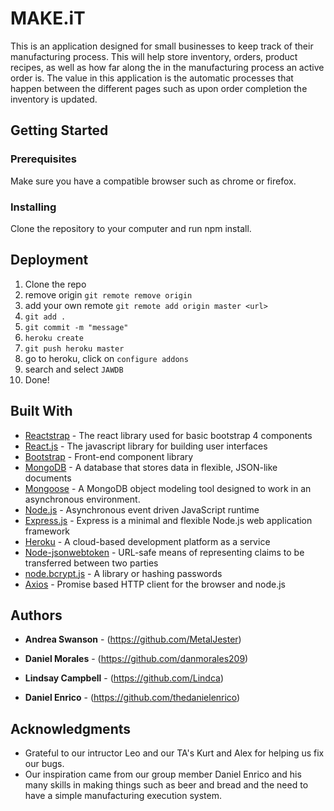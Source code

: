 # MAKE.iT

This is an application designed for small businesses to keep track of their manufacturing process. This will help store inventory, orders, product recipes, as well as how far along the in the manufacturing process an active order is. The value in this application is the automatic processes that happen between the different pages such as upon order completion the inventory is updated.

## Getting Started

### Prerequisites

Make sure you have a compatible browser such as chrome or firefox.

### Installing

Clone the repository to your computer and run npm install.

## Deployment

1. Clone the repo
2. remove origin `git remote remove origin`
3. add your own remote `git remote add origin master <url>`
4. `git add .`
5. `git commit -m "message"`
6. `heroku create`
7. `git push heroku master`
8. go to heroku, click on `configure addons`
9. search and select `JAWDB`
10. Done!

## Built With

* [Reactstrap](https://reactstrap.github.io/) - The react library used for basic bootstrap 4 components
* [React.js](https://reactjs.org/) - The javascript library for building user interfaces
* [Bootstrap](https://getbootstrap.com/) - Front-end component library
* [MongoDB](https://www.mongodb.com/) - A database that stores data in flexible, JSON-like documents
* [Mongoose](https://www.npmjs.com/package/mongoose) - A MongoDB object modeling tool designed to work in an asynchronous environment.
* [Node.js](https://nodejs.org/en/) - Asynchronous event driven JavaScript runtime
* [Express.js](https://expressjs.com/) - Express is a minimal and flexible Node.js web application framework
* [Heroku](https://www.heroku.com/) - A cloud-based development platform as a service
* [Node-jsonwebtoken](https://github.com/auth0/node-jsonwebtoken) - URL-safe means of representing
   claims to be transferred between two parties
* [node.bcrypt.js](https://www.npmjs.com/package/bcrypt) - A library or hashing passwords
* [Axios](https://github.com/axios/axios) - Promise based HTTP client for the browser and node.js


## Authors

* **Andrea Swanson** - (https://github.com/MetalJester)

* **Daniel Morales** - (https://github.com/danmorales209)

* **Lindsay Campbell** - (https://github.com/Lindca)

* **Daniel Enrico** - (https://github.com/thedanielenrico)


## Acknowledgments

* Grateful to our intructor Leo and our TA's Kurt and Alex for helping us fix our bugs.
* Our inspiration came from our group member Daniel Enrico and his many skills in making things such as beer and bread and the need to have a simple manufacturing execution system.
